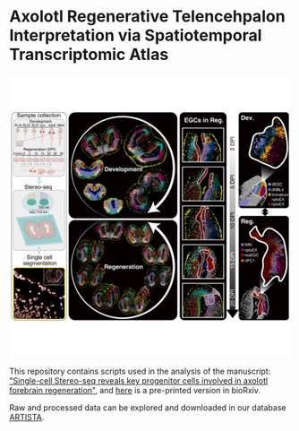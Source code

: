 # Axolotl Regenerative Telencehpalon Interpretation via Spatiotemporal Transcriptomic Atlas
![](static/Figure0_8x8cm-01.png)

This repository contains scripts used in the analysis of the manuscript: ["Single-cell Stereo-seq reveals key progenitor cells involved in axolotl forebrain regeneration"](https://doi.org/10.1101/somewhere), and [here](https://www.biorxiv.org/content/10.1101/2021.10.23.465550v2) is a pre-printed version in bioRxiv.

Raw and processed data can be explored and downloaded in our database [ARTISTA](https://db.cngb.org/stomics/artista/).